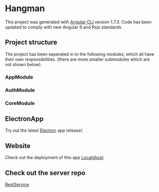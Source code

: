 # Hangman

This project was generated with [Angular CLI](https://github.com/angular/angular-cli) version 1.7.3.
Code has been updated to comply with new Angular 6 and Rxjs standards. 

## Project structure
The project has been seperated in to the following modules, which all have their own responsibilities. (there are more smaller submodules which are not shown below).
### AppModule
[appModule]: https://github.com/hold17/Angular-Hangman/tree/master/README_pics/AppModule.png "Logo Title Text 2"
### AuthModule
[authModule]: https://github.com/hold17/Angular-Hangman/tree/master/README_pics/AuthModule.png "Logo Title Text 2"
### CoreModule
[coreModule]: https://github.com/hold17/Angular-Hangman/tree/master/README_pics/AuthModule.png "Logo Title Text 2"

## ElectronApp

Try out the latest  [Electron](https://github.com/hold17/Angular-Hangman/releases/tag/v1.0-Release) app release!.

## Website

Check out the deployment of this app  [Localghost](https://localghost.dk).

## Check out the server repo
[RestService](https://github.com/hold17/dist-hangman)

